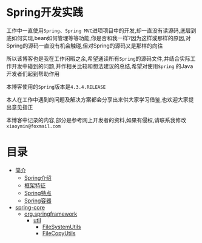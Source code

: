 # Spring开发实践


工作中一直使用`Spring`、`Spring MVC`进项项目中的开发,却一直没有读源码,底层到底如何实现,bean如何管理等等功能,你是否和我一样?因为这样或那样的原因,对Spring的源码一直没有机会触碰,但对Spring的源码又是那样的向往

所以该博客也是我在工作闲暇之余,希望通读所有`Spring`的源码文件,并结合实际工作开发中碰到的问题,并作相关比较和想法建议的总结,希望对使用`Spring` 的Java开发者们起到帮助作用


本博客使用的`Spring`版本是`4.3.4.RELEASE`


本人在工作中遇到的问题及解决方案都会分享出来供大家学习借鉴,也欢迎大家提出意见指正


本博客中记录的内容,部分是参考网上开发者的资料,如果有侵权,请联系我修改`xiaoymin@foxmail.com`



# 目录
* [简介](README.md)
    * [Spring介绍](springdescription.md)    
    * [框架特征](kjtz.md)    
    * [Spring特点](springtd.md)    
    * [Spring容器](springrq.md)
* [spring-core](chapter1.md)    
    * [org.springframework](orgspringframework.md)        
        * [util](util.md)            
            * [FileSystemUtils](filesystemutils.md)            
            * [FileCopyUtils](filecopyutils.md)





